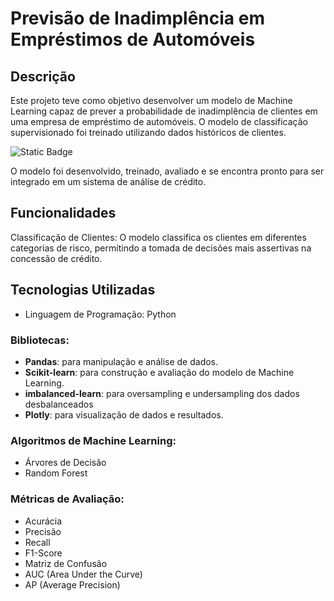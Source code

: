 # Previsão de Inadimplência em Empréstimos de Automóveis

## Descrição
Este projeto teve como objetivo desenvolver um modelo de Machine Learning capaz de prever a probabilidade de inadimplência de clientes em uma empresa de empréstimo de automóveis. O modelo de classificação supervisionado foi treinado utilizando dados históricos de clientes.

![Static Badge](https://img.shields.io/badge/Status-Finalizado-green)

O modelo foi desenvolvido, treinado, avaliado e se encontra pronto para ser integrado em um sistema de análise de crédito.

## Funcionalidades
Classificação de Clientes: O modelo classifica os clientes em diferentes categorias de risco, permitindo a tomada de decisões mais assertivas na concessão de crédito.

## Tecnologias Utilizadas
- Linguagem de Programação: Python

### Bibliotecas:
- **Pandas**: para manipulação e análise de dados.
- **Scikit-learn**: para construção e avaliação do modelo de Machine Learning.
- **imbalanced-learn**: para oversampling e undersampling dos dados desbalanceados
- **Plotly**: para visualização de dados e resultados.

### Algoritmos de Machine Learning:
- Árvores de Decisão
- Random Forest

### Métricas de Avaliação:
- Acurácia
- Precisão
- Recall
- F1-Score
- Matriz de Confusão
- AUC (Area Under the Curve)
- AP (Average Precision)
